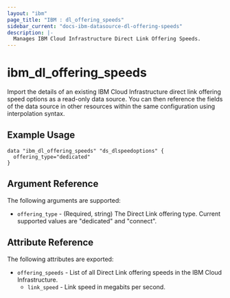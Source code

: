 ```yaml
---
layout: "ibm"
page_title: "IBM : dl_offering_speeds"
sidebar_current: "docs-ibm-datasource-dl-offering-speeds"
description: |-
  Manages IBM Cloud Infrastructure Direct Link Offering Speeds.
---
```


# ibm\_dl_offering_speeds

Import the details of an existing IBM Cloud Infrastructure direct link offering speed options as a read-only data source. You can then reference the fields of the data source in other resources within the same configuration using interpolation syntax.


## Example Usage

```hcl
data "ibm_dl_offering_speeds" "ds_dlspeedoptions" {
  offering_type="dedicated"
}
```

## Argument Reference

The following arguments are supported:

* `offering_type` - (Required, string) The Direct Link offering type. Current supported values are "dedicated" and "connect".

## Attribute Reference

The following attributes are exported:

* `offering_speeds` - List of all Direct Link offering speeds in the IBM Cloud Infrastructure.
  * `link_speed` - Link speed in megabits per second.

